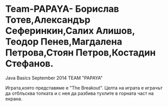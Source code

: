 Team-PAPAYA-
Борислав Тотев,Александър Сеферинкин,Салих Алишов,
Теодор Пенев,Магдалена Петрова,Стоян Петров,Костадин Стефанов.
============

Java Basics September 2014 TEAM "PAPAYA"

Играта,която представяме е "The Breakout".
Целта на играта е играчът да отблъсква топката и с нея да разбива тухлите в 
горната част на екрана.
